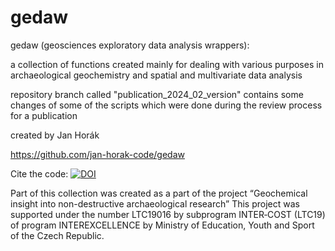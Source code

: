 # gedaw
gedaw (geosciences exploratory data analysis wrappers): 

a collection of functions created mainly for dealing with various purposes in archaeological geochemistry and spatial and multivariate data analysis

repository branch called "publication_2024_02_version" contains some changes of some of the scripts which were done during the review process for a publication

created by Jan Horák

https://github.com/jan-horak-code/gedaw

Cite the code: [![DOI](https://zenodo.org/badge/562630933.svg)](https://zenodo.org/badge/latestdoi/562630933)

Part of this collection was created as a part of the project “Geochemical insight into non-destructive archaeological research”
This project was supported under the number LTC19016 by subprogram INTER‐COST (LTC19) of program INTEREXCELLENCE by Ministry of Education, Youth and Sport of the Czech Republic.

